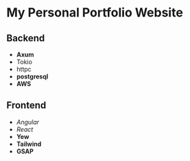 # My Personal Portfolio Website

## Backend
- **Axum**
- Tokio
- httpc
- **postgresql**
- **AWS**

## Frontend
- *Angular*
- *React*
- **Yew**
- **Tailwind**
- **GSAP**